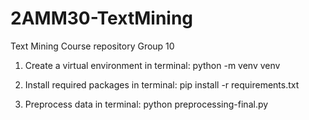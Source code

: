 # 2AMM30-TextMining
Text Mining Course repository Group 10

1. Create a virtual environment
in terminal: python -m venv venv
2. Install required packages
in terminal: pip install -r requirements.txt

3. Preprocess data
in terminal: python preprocessing-final.py

 